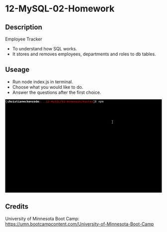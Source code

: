 # 12-MySQL-02-Homework

## Description

Employee Tracker

- To understand how SQL works.
- It stores and removes employees, departments and roles to db tables.


##  Useage

- Run node index.js in terminal.
- Choose what you would like to do.
- Answer the questions after the first choice.


![alt Password Generator](uofm_files/employee-tracker.gif)


##  Credits

University of Minnesota Boot Camp:
https://umn.bootcampcontent.com/University-of-Minnesota-Boot-Camp